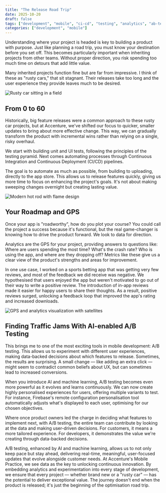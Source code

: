 ```yaml
---
title: "The Release Road Trip"
date: 2025-10-20
draft: false
tags: ["development", "mobile", "ci-cd", "testing", "analytics", "ab-testing"]
categories: ["development", "mobile"]
---
```


Understanding where your project is headed is key to building a product with purpose. Just like planning a road trip, you must know your destination before you set off. This becomes particularly important when inheriting projects from other teams. Without proper direction, you risk spending too much time on detours that add little value.

Many inherited projects function fine but are far from impressive. I think of these as "rusty cars," that sit stagnant. Their releases take too long and the user experience they provide leaves much to be desired.

![Rusty car sitting in a field](https://github.com/user-attachments/assets/936e68de-5b94-49f7-b265-a2002c278711)

## From 0 to 60

Historically, big feature releases were a common approach to these rusty car projects, but at Accenture, we've shifted our focus to quicker, smaller updates to bring about more effective change. This way, we can gradually transform the product with incremental wins rather than relying on a single, risky overhaul.

We start with building unit and UI tests, following the principles of the testing pyramid. Next comes automating processes through Continuous Integration and Continuous Deployment (CI/CD) pipelines.

The goal is to automate as much as possible, from building to uploading, directly to the app store. This allows us to release features quickly, giving us more time to focus on enhancing the project's goals. It's not about making sweeping changes overnight but creating lasting value.

![Modern hot rod with flame design](https://github.com/user-attachments/assets/5f91d99c-b8ea-4a7f-a770-b2281131e3aa)

## Your Roadmap and GPS

Once your app is "roadworthy", how do you plot your course? You could call the project a success because it's functional, but the real game-changer is knowing how to drive the product forward. We look to data for direction.

Analytics are the GPS for your project, providing answers to questions like: Where are users spending the most time? What's the crash rate? Who is using the app, and where are they dropping off? Metrics like these give us a clear view of the product's strengths and areas for improvement.

In one use case, I worked on a sports betting app that was getting very few reviews, and most of the feedback we did receive was negative. We hypothesised that users enjoyed the app but weren't motivated to go out of their way to write a positive review. The introduction of in-app reviews made it easier for happy users to share their thoughts. As a result, positive reviews surged, unlocking a feedback loop that improved the app's rating and increased downloads.

![GPS and analytics visualization with satellites](https://github.com/user-attachments/assets/d2b5a687-4637-4bc0-8e72-7f2957be91ba)

## Finding Traffic Jams With AI-enabled A/B Testing

This brings me to one of the most exciting tools in mobile development: A/B testing. This allows us to experiment with different user experiences, making data-backed decisions about which features to release. Sometimes, the results are surprising. A small change — like adding an extra click — might seem to contradict common beliefs about UX, but can sometimes lead to increased conversions.

When you introduce AI and machine learning, A/B testing becomes even more powerful as it evolves and learns continuously. We can now create highly personalised experiences for users, offering multiple variants to test. For instance, Firebase's remote configuration personalisation tool automatically adjusts what's displayed to each user, optimising for our chosen objectives.

Where once product owners led the charge in deciding what features to implement next, with A/B testing, the entire team can contribute by looking at the data and making user-driven decisions. For customers, it means a more tailored experience. For developers, it demonstrates the value we're creating through data-backed decisions.

A/B testing, enhanced by AI and machine learning, allows us to not only keep pace but stay ahead, delivering real-time, meaningful, user-focused updates that evolve alongside customer needs. At Accenture's Mobile Practice, we see data as the key to unlocking continuous innovation. By embedding analytics and experimentation into every stage of development, we ensure that every project — whether brand new or a "rusty car" — has the potential to deliver exceptional value. The journey doesn't end when the product is released; it's just the beginning of the optimisation road trip.

